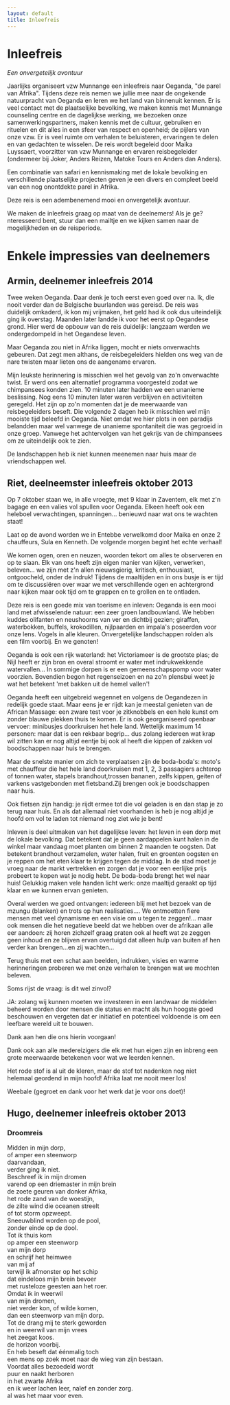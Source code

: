 ```yaml
---
layout: default
title: Inleefreis
---
```

# Inleefreis

_Een onvergetelijk avontuur_

Jaarlijks organiseert vzw Munnange een inleefreis naar Oeganda, &quot;de parel
van Afrika&quot;. Tijdens deze reis nemen we jullie mee naar de ongekende
natuurpracht van Oeganda en leren we het land van binnenuit kennen. Er is veel
contact met de plaatselijke bevolking, we maken kennis met Munnange counseling
centre en de dagelijkse werking, we bezoeken onze samenwerkingspartners, maken
kennis met de cultuur, gebruiken en rituelen en dit alles in een sfeer van
respect en openheid; de pijlers van onze vzw. Er is veel ruimte om verhalen te
beluisteren, ervaringen te delen en van gedachten te wisselen. De reis wordt
begeleid door Maika Luyssaert, voorzitter van vzw Munnange en ervaren
reisbegeleider (ondermeer bij Joker, Anders Reizen, Matoke Tours en Anders dan
Anders). 

Een combinatie van safari en kennismaking met de lokale bevolking en
verschillende plaatselijke projecten geven je een divers en compleet beeld van
een nog onontdekte parel in Afrika.

Deze reis is een adembenemend mooi en onvergetelijk avontuur.

We  maken de inleefreis graag op maat van de deelnemers! Als je ge?nteresseerd
bent, stuur dan een mailtje en we kijken samen naar de mogelijkheden en de
reisperiode.

# Enkele impressies van deelnemers

## Armin, deelnemer inleefreis 2014

Twee weken Oeganda. Daar denk je toch eerst even goed
over na. Ik, die nooit verder dan de Belgische buurlanden
was gereisd. De reis was duidelijk omkaderd, ik kon mij
vrijmaken, het geld had ik ook dus uiteindelijk ging ik
overstag.  Maanden later landde ik voor het eerst op
Oegandese grond. Hier werd de opbouw van de reis
duidelijk: langzaam werden we ondergedompeld in het
Oegandese leven.

Maar Oeganda zou niet in Afrika liggen, mocht er niets onverwachts gebeuren.
Dat zegt men althans, de reisbegeleiders hielden ons weg van de nare twisten
maar lieten ons de aangename ervaren.

Mijn leukste herinnering is misschien wel het gevolg van zo'n onverwachte
twist. Er werd ons een alternatief programma voorgesteld zodat we chimpansees
konden zien. 10 minuten later hadden we een unanieme beslissing. Nog eens 10
minuten later waren verblijven en activiteiten geregeld. Het zijn op zo'n
momenten dat je de meerwaarde van reisbegeleiders beseft. Die volgende 2 dagen
heb ik misschien wel mijn mooiste tijd beleefd in Oeganda. Niet omdat we hier
plots in een paradijs belandden maar wel vanwege de unanieme spontaniteit die
was gegroeid in onze groep. Vanwege het achtervolgen van het gekrijs van de
chimpansees om ze uiteindelijk ook te zien.

De landschappen heb ik niet kunnen meenemen naar huis maar de vriendschappen
wel.

## Riet, deelneemster inleefreis oktober 2013

Op 7 oktober staan we, in alle vroegte, met 9 klaar in Zaventem, elk met z'n
bagage en een valies vol spullen voor Oeganda. Elkeen heeft ook een heleboel
verwachtingen, spanningen... benieuwd naar wat ons te wachten staat!

Laat op de avond worden we in Entebbe verwelkomd door Maika en onze 2
chauffeurs, Sula en Kenneth. De volgende morgen begint het echte verhaal!

We komen ogen, oren en neuzen, woorden tekort om alles te observeren en op te
slaan. Elk van ons heeft zijn eigen manier van kijken, verwerken, beleven... we
zijn met z'n allen nieuwsgierig, kritisch, enthousiast, ontgoocheld, onder de
indruk! Tijdens de maaltijden en in ons busje is er tijd om te
discussi&euml;ren over waar we met verschillende ogen en achtergrond naar
kijken maar ook tijd om te grappen en te grollen en te ontladen.

Deze reis is een goede mix van toerisme en inleven: Oeganda is een mooi land
met afwisselende natuur: een zeer groen landbouwland. We hebben kuddes
olifanten en neushoorns van ver en dichtbij gezien; giraffen, waterbokken,
buffels, krokodillen, nijlpaarden en impala's poseerden voor onze lens. Vogels
in alle kleuren. Onvergetelijke landschappen rolden als een film voorbij. En we
genoten!

Oeganda is ook een rijk waterland: het Victoriameer is de grootste plas; de
Nijl heeft er zijn bron en overal stroomt er water met indrukwekkende
watervallen... In sommige dorpen is er een gemeenschapspomp voor water
voorzien. Bovendien begon het regenseizoen en na zo'n plensbui weet je wat het
betekent 'met bakken uit de hemel vallen'!

Oeganda heeft een uitgebreid wegennet en volgens de Oegandezen in redelijk
goede staat. Maar eens je er rijdt kan je meestal genieten van de African
Massage: een zware test voor je zitknobbels en een hele kunst om zonder blauwe
plekken thuis te komen. Er is ook georganiseerd openbaar vervoer: minibusjes
doorkruisen het hele land. Wettelijk maximum 14 personen: maar dat is een
rekbaar begrip... dus zolang iedereen wat krap wil zitten kan er nog altijd
eentje bij ook al heeft die kippen of zakken vol boodschappen naar huis te
brengen.

Maar de snelste manier om zich te verplaatsen zijn de boda-boda's: moto's met
chauffeur die het hele land doorkruisen met 1, 2, 3 passagiers achterop of
tonnen water, stapels brandhout,trossen bananen, zelfs kippen, geiten of
varkens vastgebonden met fietsband.Zij brengen ook je boodschappen naar huis.

Ook fietsen zijn handig: je rijdt ermee tot die vol geladen is en dan stap je
zo terug naar huis. En als dat allemaal niet voorhanden is heb je nog altijd je
hoofd om vol te laden tot niemand nog ziet wie je bent!

Inleven is deel uitmaken van het dagelijkse leven: het leven in een dorp met de
lokale bevolking. Dat betekent dat je geen aardappelen kunt halen in de winkel
maar vandaag moet planten om binnen 2 maanden te oogsten. Dat betekent
brandhout verzamelen, water halen, fruit en groenten oogsten en je reppen om
het eten klaar te krijgen tegen de middag. In de stad moet je vroeg naar de
markt vertrekken en zorgen dat je voor een eerlijke prijs probeert te kopen wat
je nodig hebt. De boda-boda brengt het wel naar huis! Gelukkig maken vele
handen licht werk: onze maaltijd geraakt op tijd klaar en we kunnen ervan
genieten.

Overal werden we goed ontvangen: iedereen blij met het bezoek van de mzungu
(blanken) en trots op hun realisaties.... We ontmoetten fiere mensen met veel
dynamisme en een visie om u tegen te zeggen!... maar ook mensen die het
negatieve beeld dat we hebben over de afrikaan alle eer aandoen: zij horen
zichzelf graag praten ook al heeft wat ze zeggen geen inhoud en ze blijven
ervan overtuigd dat alleen hulp van buiten af hen verder kan brengen...en zij
wachten...

Terug thuis met een schat aan beelden, indrukken, visies en warme herinneringen
proberen we met onze verhalen te brengen wat we mochten beleven.

Soms rijst de vraag: is dit wel zinvol?

JA: zolang wij kunnen moeten we investeren in een landwaar de middelen beheerd
worden door mensen die status en macht als hun hoogste goed beschouwen en
vergeten dat er initiatief en potentieel voldoende is om een leefbare wereld
uit te bouwen.

Dank aan hen die ons hierin voorgaan!

Dank ook aan alle medereizigers die elk met hun eigen zijn en inbreng een grote
meerwaarde betekenen voor wat we leerden kennen.

Het rode stof is al uit de kleren, maar de stof tot nadenken nog niet helemaal
geordend in mijn hoofd! Afrika laat me nooit meer los!

Weebale (gegroet en dank voor het werk dat je voor ons doet)!

## Hugo, deelnemer inleefreis oktober 2013

### Droomreis ###
Midden in mijn dorp,<BR>
of amper een steenworp<br>
daarvandaan,<br>
verder ging ik niet.<br>
Beschreef ik in mijn dromen<br>
varend op een driemaster in mijn brein<br>
de zoete geuren van donker Afrika,<br>
het rode zand van de woestijn,<br>
de zilte wind die oceanen streelt<br>
of tot storm opzweept.<br>
Sneeuwblind worden op de pool,<br>
zonder einde op de dool.<br>
Tot ik thuis kom<br>
op amper een steenworp<br>
van mijn dorp<br>
en schrijf het heimwee<br>
van mij af<br>
terwijl ik afmonster op het schip<br>
dat eindeloos mijn brein bevoer<br>
met rusteloze geesten aan het roer.<br>
Omdat ik in weerwil<br>
van mijn dromen,<br>
niet verder kon, of wilde komen,<br>
dan een steenworp van mijn dorp.<br>
Tot de drang mij te sterk geworden<br>
en in weerwil van mijn vrees<br>
het zeegat koos.<br>
de horizon voorbij.<br>
En heb beseft dat éénmalig toch<br>
een mens op zoek moet naar de wieg van zijn bestaan.<br>
Voordat alles bezoedeld wordt<br>
puur en naakt herboren<br>
in het zwarte Afrika<br>
en ik weer lachen leer, naïef en zonder zorg.<br>
al was het maar voor even.<br>

